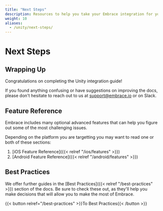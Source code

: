 ```yaml
---
title: "Next Steps"
description: Resources to help you take your Embrace integration for your Unity application to the next level
weight: 10
aliases:
  - /unity/next-steps/
---
```


# Next Steps

## Wrapping Up

Congratulations on completing the Unity integration guide!

If you found anything confusing or have suggestions on improving the docs,
please don't hesitate to reach out to us at <support@embrace.io> or on Slack.

## Feature Reference

Embrace includes many optional advanced features that can help you figure out some of 
the most challenging issues. 

Depending on the platform you are targetting you may want to read one or both of these sections:

1. [iOS Feature Reference]({{< relref "/ios/features" >}})
1. [Android Feature Reference]({{< relref "/android/features" >}})

## Best Practices

We offer further guides in the [Best Practices]({{< relref "/best-practices" >}}) section of the docs.
Be sure to check these out, as they'll help you make decisions that will allow you to make the most of Embrace.

{{< button relref="/best-practices" >}}To Best Practices{{< /button >}}
